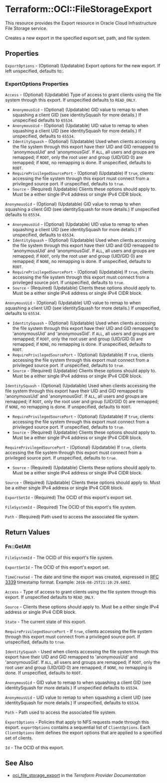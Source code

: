 # Terraform::OCI::FileStorageExport

This resource provides the Export resource in Oracle Cloud Infrastructure File Storage service.

Creates a new export in the specified export set, path, and
file system.

## Properties

`ExportOptions` - (Optional) (Updatable) Export options for the new export. If left unspecified, defaults to:.

### ExportOptions Properties

`Access` - (Optional) (Updatable) Type of access to grant clients using the file system through this export. If unspecified defaults to `READ_ONLY`.
* `AnonymousGid` - (Optional) (Updatable) GID value to remap to when squashing a client GID (see identitySquash for more details.) If unspecified defaults to `65534`.
* `AnonymousUid` - (Optional) (Updatable) UID value to remap to when squashing a client UID (see identitySquash for more details.) If unspecified, defaults to `65534`.
* `IdentitySquash` - (Optional) (Updatable) Used when clients accessing the file system through this export have their UID and GID remapped to 'anonymousUid' and 'anonymousGid'. If `ALL`, all users and groups are remapped; if `ROOT`, only the root user and group (UID/GID 0) are remapped; if `NONE`, no remapping is done. If unspecified, defaults to `ROOT`.
* `RequirePrivilegedSourcePort` - (Optional) (Updatable) If `true`, clients accessing the file system through this export must connect from a privileged source port. If unspecified, defaults to `true`.
* `Source` - (Required) (Updatable) Clients these options should apply to. Must be a either single IPv4 address or single IPv4 CIDR block.

`AnonymousGid` - (Optional) (Updatable) GID value to remap to when squashing a client GID (see identitySquash for more details.) If unspecified defaults to `65534`.
* `AnonymousUid` - (Optional) (Updatable) UID value to remap to when squashing a client UID (see identitySquash for more details.) If unspecified, defaults to `65534`.
* `IdentitySquash` - (Optional) (Updatable) Used when clients accessing the file system through this export have their UID and GID remapped to 'anonymousUid' and 'anonymousGid'. If `ALL`, all users and groups are remapped; if `ROOT`, only the root user and group (UID/GID 0) are remapped; if `NONE`, no remapping is done. If unspecified, defaults to `ROOT`.
* `RequirePrivilegedSourcePort` - (Optional) (Updatable) If `true`, clients accessing the file system through this export must connect from a privileged source port. If unspecified, defaults to `true`.
* `Source` - (Required) (Updatable) Clients these options should apply to. Must be a either single IPv4 address or single IPv4 CIDR block.

`AnonymousUid` - (Optional) (Updatable) UID value to remap to when squashing a client UID (see identitySquash for more details.) If unspecified, defaults to `65534`.
* `IdentitySquash` - (Optional) (Updatable) Used when clients accessing the file system through this export have their UID and GID remapped to 'anonymousUid' and 'anonymousGid'. If `ALL`, all users and groups are remapped; if `ROOT`, only the root user and group (UID/GID 0) are remapped; if `NONE`, no remapping is done. If unspecified, defaults to `ROOT`.
* `RequirePrivilegedSourcePort` - (Optional) (Updatable) If `true`, clients accessing the file system through this export must connect from a privileged source port. If unspecified, defaults to `true`.
* `Source` - (Required) (Updatable) Clients these options should apply to. Must be a either single IPv4 address or single IPv4 CIDR block.

`IdentitySquash` - (Optional) (Updatable) Used when clients accessing the file system through this export have their UID and GID remapped to 'anonymousUid' and 'anonymousGid'. If `ALL`, all users and groups are remapped; if `ROOT`, only the root user and group (UID/GID 0) are remapped; if `NONE`, no remapping is done. If unspecified, defaults to `ROOT`.
* `RequirePrivilegedSourcePort` - (Optional) (Updatable) If `true`, clients accessing the file system through this export must connect from a privileged source port. If unspecified, defaults to `true`.
* `Source` - (Required) (Updatable) Clients these options should apply to. Must be a either single IPv4 address or single IPv4 CIDR block.

`RequirePrivilegedSourcePort` - (Optional) (Updatable) If `true`, clients accessing the file system through this export must connect from a privileged source port. If unspecified, defaults to `true`.
* `Source` - (Required) (Updatable) Clients these options should apply to. Must be a either single IPv4 address or single IPv4 CIDR block.

`Source` - (Required) (Updatable) Clients these options should apply to. Must be a either single IPv4 address or single IPv4 CIDR block.

`ExportSetId` - (Required) The OCID of this export's export set.

`FileSystemId` - (Required) The OCID of this export's file system.

`Path` - (Required) Path used to access the associated file system.


## Return Values

### Fn::GetAtt

`FileSystemId` - The OCID of this export's file system.

`ExportSetId` - The OCID of this export's export set.

`TimeCreated` - The date and time the export was created, expressed in [RFC 3339](https://tools.ietf.org/rfc/rfc3339) timestamp format.  Example: `2016-08-25T21:10:29.600Z`.

`Access` - Type of access to grant clients using the file system through this export. If unspecified defaults to `READ_ONLY`.

`Source` - Clients these options should apply to. Must be a either single IPv4 address or single IPv4 CIDR block.

`State` - The current state of this export.

`RequirePrivilegedSourcePort` - If `true`, clients accessing the file system through this export must connect from a privileged source port. If unspecified, defaults to `true`.

`IdentitySquash` - Used when clients accessing the file system through this export have their UID and GID remapped to 'anonymousUid' and 'anonymousGid'. If `ALL`, all users and groups are remapped; if `ROOT`, only the root user and group (UID/GID 0) are remapped; if `NONE`, no remapping is done. If unspecified, defaults to `ROOT`.

`AnonymousGid` - GID value to remap to when squashing a client GID (see identitySquash for more details.) If unspecified defaults to `65534`.

`AnonymousUid` - UID value to remap to when squashing a client UID (see identitySquash for more details.) If unspecified, defaults to `65534`.

`Path` - Path used to access the associated file system.

`ExportOptions` - Policies that apply to NFS requests made through this export. `exportOptions` contains a sequential list of `ClientOptions`. Each `ClientOptions` item defines the export options that are applied to a specified set of clients.

`Id` - The OCID of this export.

## See Also

* [oci_file_storage_export](https://www.terraform.io/docs/providers/oci/r/file_storage_export.html) in the _Terraform Provider Documentation_